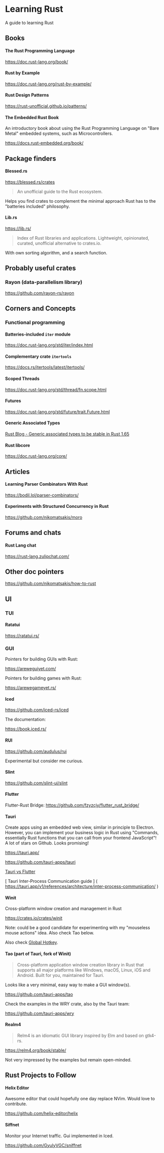 # Learning Rust

A guide to learning Rust

## Books

#### The Rust Programming Language

https://doc.rust-lang.org/book/

#### Rust by Example

https://doc.rust-lang.org/rust-by-example/

#### Rust Design Patterns

https://rust-unofficial.github.io/patterns/

#### The Embedded Rust Book

An introductory book about using the Rust Programming Language on "Bare Metal" embedded systems, such as Microcontrollers.

https://docs.rust-embedded.org/book/

## Package finders

#### Blessed.rs

https://blessed.rs/crates

> An unofficial guide to the Rust ecosystem.

Helps you find crates to complement the minimal approach Rust has to the "batteries included" philosophy.

<!-- Good place to start as it appears to contain a smaller selection of more established crates. -->

#### Lib.rs

https://lib.rs/

> Index of Rust libraries and applications. Lightweight, opinionated, curated, unofficial alternative to crates.io.

With own sorting algorithm, and a search function.

## Probably useful crates

### Rayon (data-parallelism library)

https://github.com/rayon-rs/rayon

## Corners and Concepts

### Functional programming

#### Batteries-included `iter` module

https://doc.rust-lang.org/std/iter/index.html

#### Complementary crate `itertools`

https://docs.rs/itertools/latest/itertools/

#### Scoped Threads

https://doc.rust-lang.org/std/thread/fn.scope.html

#### Futures

https://doc.rust-lang.org/std/future/trait.Future.html

#### Generic Associated Types

[ Rust Blog - Generic associated types to be stable in Rust 1.65 ](https://blog.rust-lang.org/2022/10/28/gats-stabilization.html)

#### Rust libcore

https://doc.rust-lang.org/core/

## Articles

#### Learning Parser Combinators With Rust

https://bodil.lol/parser-combinators/

#### Experiments with Structured Concurrency in Rust

https://github.com/nikomatsakis/moro

## Forums and chats

#### Rust Lang chat

https://rust-lang.zulipchat.com/

## Other doc pointers

https://github.com/nikomatsakis/how-to-rust

## UI

### TUI

#### Ratatui

https://ratatui.rs/

### GUI

Pointers for building GUIs with Rust:

https://areweguiyet.com/

Pointers for building games with Rust:

https://arewegameyet.rs/

#### Iced

https://github.com/iced-rs/iced

The documentation:

https://book.iced.rs/

#### RUI

https://github.com/audulus/rui

Experimental but consider me curious.

#### Slint

https://github.com/slint-ui/slint

#### Flutter

Flutter-Rust Bridge:
https://github.com/fzyzcjy/flutter_rust_bridge/

#### Tauri

Create apps using an embedded web view, similar in principle to Electron.
However, you can implement your business logic in Rust using "Commands, essentially Rust functions that you can call from your frontend JavaScript"!
A lot of stars on Github. Looks promising!

https://tauri.app/

https://github.com/tauri-apps/tauri

[Tauri vs Flutter](https://www.reddit.com/r/rust/comments/14g95hn/tauri_vs_flutter/)

[ Tauri Inter-Process Communication guide ] ( https://tauri.app/v1/references/architecture/inter-process-communication/ )

#### Winit

Cross-platform window creation and management in Rust

https://crates.io/crates/winit

Note: could be a good candidate for experimenting with my "mouseless mouse actions" idea. Also check Tao below.

Also check [Global Hotkey](https://github.com/tauri-apps/global-hotkey).

#### Tao (part of Tauri, fork of Winit)

> Cross-platform application window creation library in Rust that supports all major platforms like Windows, macOS, Linux, iOS and Android. Built for you, maintained for Tauri.

Looks like a very minimal, easy way to make a GUI window(s).

https://github.com/tauri-apps/tao

Check the examples in the WRY crate, also by the Tauri team:

https://github.com/tauri-apps/wry

#### Realm4

> Relm4 is an idiomatic GUI library inspired by Elm and based on gtk4-rs.

https://relm4.org/book/stable/

Not very impressed by the examples but remain open-minded.

## Rust Projects to Follow

#### Helix Editor

Awesome editor that could hopefully one day replace NVim. Would love to contribute.

https://github.com/helix-editor/helix

#### Siffnet

Monitor your Internet traffic. Gui implemented in Iced.

https://github.com/GyulyVGC/sniffnet
